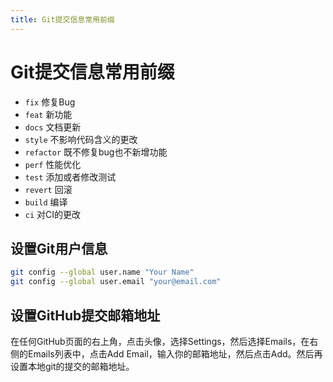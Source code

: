 ```yaml
---
title: Git提交信息常用前缀
---
```


# Git提交信息常用前缀

- `fix` 修复Bug
- `feat` 新功能
- `docs` 文档更新
- `style` 不影响代码含义的更改
- `refactor` 既不修复bug也不新增功能
- `perf` 性能优化
- `test` 添加或者修改测试
- `revert` 回滚
- `build` 编译
- `ci` 对CI的更改

## 设置Git用户信息

```bash
git config --global user.name "Your Name"
git config --global user.email "your@email.com"
```

## 设置GitHub提交邮箱地址

在任何GitHub页面的右上角，点击头像，选择Settings，然后选择Emails，在右侧的Emails列表中，点击Add Email，输入你的邮箱地址，然后点击Add。然后再设置本地git的提交的邮箱地址。